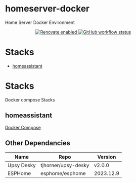 # homeserver-docker

Home Server Docker Environment

<!-- markdownlint-disable no-inline-html -->

<p align="center">
<!--
  <a href="https://github.com/prettier/prettier#readme">
    <img alt="code style" src="https://img.shields.io/badge/code_style-prettier-ff69b4.svg?style=flat-square">
  </a>
  <a href="https://conventionalcommits.org">
    <img alt="Conventional Commits: 1.0.0" src="https://img.shields.io/badge/Conventional%20Commits-1.0.0-yellow.svg?style=flat-square">
  </a>
-->
    <a href="https://renovatebot.com">
    <img alt="Renovate enabled" src="https://img.shields.io/badge/renovate-enabled-brightgreen.svg?style=flat-square">
    </a>
    <!-- create link action & badge -->
    <a href="https://github.com/renovatebot/github-action/actions">
      <img alt="GitHub workflow status" src="https://img.shields.io/github/actions/workflow/status/jacobfg/homeserver-docker/renovatebot.yml?style=flat-square">
    </a>
</p>

# Stacks

- [homeassistant](#homeassistant)

# Stacks

Docker compose Stacks

## homeassistant

[Docker Compose](homeassistant/docker-compose.yml)

## Other Dependancies

| Name | Repo | Version |
|------|------|---------|
| Upsy Desky | tjhorner/upsy-desky | v2.0.0 |
| ESPHome | esphome/esphome | 2023.12.9 |
